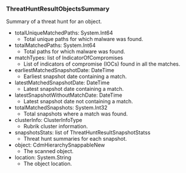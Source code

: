 ### ThreatHuntResultObjectsSummary
Summary of a threat hunt for an object.

- totalUniqueMatchedPaths: System.Int64
  - Total unique paths for which malware was found.
- totalMatchedPaths: System.Int64
  - Total paths for which malware was found.
- matchTypes: list of IndicatorOfCompromises
  - List of indicators of compromise (IOCs) found in all the matches.
- earliestMatchedSnapshotDate: DateTime
  - Earliest snapshot date containing a match.
- latestMatchedSnapshotDate: DateTime
  - Latest snapshot date containing a match.
- latestSnapshotWithoutMatchDate: DateTime
  - Latest snapshot date not containing a match.
- totalMatchedSnapshots: System.Int32
  - Total snapshots where a match was found.
- clusterInfo: ClusterInfoType
  - Rubrik cluster information.
- snapshotsStats: list of ThreatHuntResultSnapshotStatss
  - Threat hunt summaries for each snapshot.
- object: CdmHierarchySnappableNew
  - The scanned object.
- location: System.String
  - The object location.
